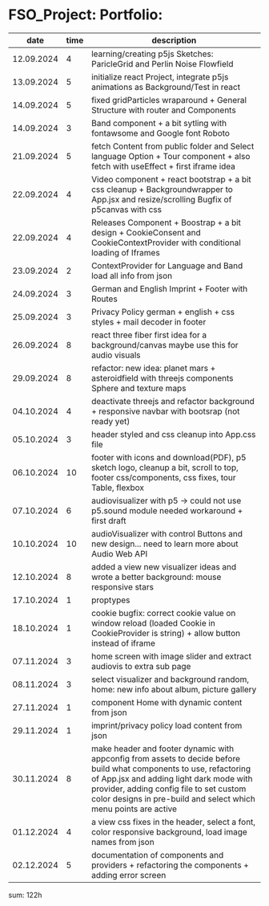 # FSO_Project: Portfolio:

| date       | time | description                                                                                                                                                                                                                                                                   |
| ---------- | ---- | ----------------------------------------------------------------------------------------------------------------------------------------------------------------------------------------------------------------------------------------------------------------------------- |
| 12.09.2024 | 4    | learning/creating p5js Sketches: ParicleGrid and Perlin Noise Flowfield                                                                                                                                                                                                       |
| 13.09.2024 | 5    | initialize react Project, integrate p5js animations as Background/Test in react                                                                                                                                                                                               |
| 14.09.2024 | 5    | fixed gridParticles wraparound + General Structure with router and Components                                                                                                                                                                                                 |
| 14.09.2024 | 3    | Band component + a bit sytling with fontawsome and Google font Roboto                                                                                                                                                                                                         |
| 21.09.2024 | 5    | fetch Content from public folder and Select language Option + Tour component + also fetch with useEffect + first iframe idea                                                                                                                                                  |
| 22.09.2024 | 4    | Video component + react bootstrap + a bit css cleanup + Backgroundwrapper to App.jsx and resize/scrolling Bugfix of p5canvas with css                                                                                                                                         |
| 22.09.2024 | 4    | Releases Component + Boostrap + a bit design + CookieConsent and CookieContextProvider with conditional loading of Iframes                                                                                                                                                    |
| 23.09.2024 | 2    | ContextProvider for Language and Band load all info from json                                                                                                                                                                                                                 |
| 24.09.2024 | 3    | German and English Imprint + Footer with Routes                                                                                                                                                                                                                               |
| 25.09.2024 | 3    | Privacy Policy german + english + css styles + mail decoder in footer                                                                                                                                                                                                         |
| 26.09.2024 | 8    | react three fiber first idea for a background/canvas maybe use this for audio visuals                                                                                                                                                                                         |
| 29.09.2024 | 8    | refactor: new idea: planet mars + asteroidfield with threejs components Sphere and texture maps                                                                                                                                                                               |
| 04.10.2024 | 4    | deactivate threejs and refactor background + responsive navbar with bootsrap (not ready yet)                                                                                                                                                                                  |
| 05.10.2024 | 3    | header styled and css cleanup into App.css file                                                                                                                                                                                                                               |
| 06.10.2024 | 10   | footer with icons and download(PDF), p5 sketch logo, cleanup a bit, scroll to top, footer css/components, css fixes, tour Table, flexbox                                                                                                                                      |
| 07.10.2024 | 6    | audiovisualizer with p5 -> could not use p5.sound module needed workaround + first draft                                                                                                                                                                                      |
| 10.10.2024 | 10   | audioVisualizer with control Buttons and new design... need to learn more about Audio Web API                                                                                                                                                                                 |
| 12.10.2024 | 8    | added a view new visualizer ideas and wrote a better background: mouse responsive stars                                                                                                                                                                                       |
| 17.10.2024 | 1    | proptypes                                                                                                                                                                                                                                                                     |
| 18.10.2024 | 1    | cookie bugfix: correct cookie value on window reload (loaded Cookie in CookieProvider is string) + allow button instead of iframe                                                                                                                                             |
| 07.11.2024 | 3    | home screen with image slider and extract audiovis to extra sub page                                                                                                                                                                                                          |
| 08.11.2024 | 3    | select visualizer and background random, home: new info about album, picture gallery                                                                                                                                                                                          |
| 27.11.2024 | 1    | component Home with dynamic content from json                                                                                                                                                                                                                                 |
| 29.11.2024 | 1    | imprint/privacy policy load content from json                                                                                                                                                                                                                                 |
| 30.11.2024 | 8    | make header and footer dynamic with appconfig from assets to decide before build what components to use, refactoring of App.jsx and adding light dark mode with provider, adding config file to set custom color designs in pre-build and select which menu points are active |
| 01.12.2024 | 4    | a view css fixes in the header, select a font, color responsive background, load image names from json                                                                                                                                                                        |
| 02.12.2024 | 5   | documentation of components and providers + refactoring the components + adding error screen                                                                                                                                                                                  |

sum: 122h
